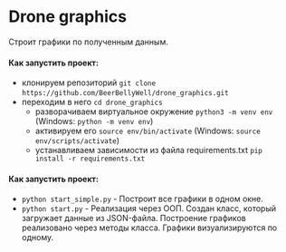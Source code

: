 # Drone graphics
Строит графики по полученным данным.

#### Как запустить проект:

+ клонируем репозиторий `git clone`
`https://github.com/BeerBellyWell/drone_graphics.git`
+ переходим в него `cd drone_graphics`
    + разворачиваем виртуальное окружение
    `python3 -m venv env` (Windows: `python -m venv env`)
    + активируем его
    `source env/bin/activate` (Windows: `source env/scripts/activate`)
    + устанавливаем зависимости из файла requirements.txt
    `pip install -r requirements.txt`

#### Как запустить проект:
+ `python start_simple.py` - Построит все графики в одном окне.
+ `python start.py` - Реализация через ООП. Создан класс, который загружает данные из JSON-файла. Построение графиков реализовано через методы класса. Графики визуализируются по одному.